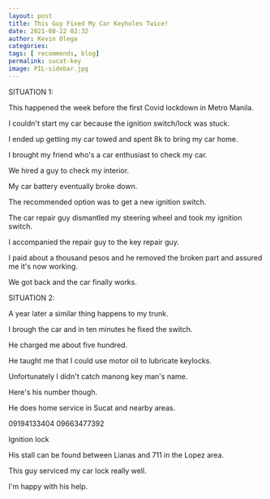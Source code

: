 ```yaml
--- 
layout: post 
title: This Guy Fixed My Car Keyholes Twice!
date: 2021-08-22 02:32
author: Kevin Olega 
categories:
tags: [ recommends, blog]
permalink: sucat-key
image: PIL-sidebar.jpg
--- 
```

SITUATION 1:

This happened the week before the first Covid lockdown in Metro Manila.

I couldn't start my car because the ignition switch/lock was stuck. 

I ended up getting my car towed and spent 8k to bring my car home.

I brought my friend who's a car enthusiast to check my car.

We hired a guy to check my interior.

My car battery eventually broke down.

The recommended option was to get a new ignition switch.

The car repair guy dismantled my steering wheel and took my ignition switch.

I accompanied the repair guy to the key repair guy.

I paid about a thousand pesos and he removed the broken part and assured me it's now working.

We got back and the car finally works.

SITUATION 2:

A year later a similar thing happens to my trunk.

I brough the car and in ten minutes he fixed the switch.

He charged me about five hundred.

He taught me that I could use motor oil to lubricate keylocks.



Unfortunately I didn't catch manong key man's name.

Here's his number though.

He does home service in Sucat and nearby areas.

09194133404
09663477392

Ignition lock

His stall can be found between Lianas and 711 in the Lopez area.

This guy serviced my car lock really well.

I'm happy with his help.
